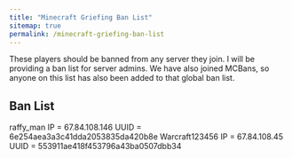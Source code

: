 ```yaml
---
title: "Minecraft Griefing Ban List"
sitemap: true
permalink: /minecraft-griefing-ban-list
---
```


These players should be banned from any server they join. I will be providing a ban list for server admins. We have also joined MCBans, so anyone on this list has also been added to that global ban list.

## Ban List

raffy_man IP = 67.84.108.146 UUID = 6e254aea3a3c41dda2053835da420b8e
Warcraft123456 IP = 67.84.108.45 UUID = 553911ae418f453796a43ba0507dbb34